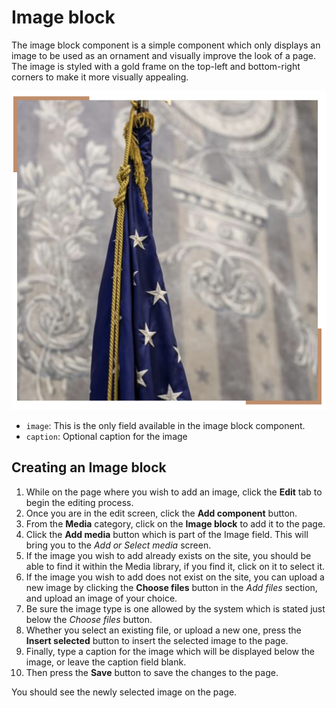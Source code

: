 # Image block

The image block component is a simple component which only displays an image to be used as an ornament and visually improve the look of a page. The image is styled with a gold frame on the top-left and bottom-right corners to make it more visually appealing.

![Image block](../.gitbook/assets/image-block.png)

* `image`: This is the only field available in the image block component.
* `caption`: Optional caption for the image

## Creating an Image block

1. While on the page where you wish to add an image, click the **Edit** tab to begin the editing process.
1. Once you are in the edit screen, click the **Add component** button.
1. From the **Media** category, click on the **Image block** to add it to the page.
1. Click the **Add media** button which is part of the Image field. This will bring you to the _Add or Select media_ screen.
1. If the image you wish to add already exists on the site, you should be able to find it within the Media library, if you find it, click on it to select it.
1. If the image you wish to add does not exist on the site, you can upload a new image by clicking the **Choose files** button in the _Add files_ section, and upload an image of your choice.
1. Be sure the image type is one allowed by the system which is stated just below the _Choose files_ button.
1. Whether you select an existing file, or upload a new one, press the **Insert selected** button to insert the selected image to the page.
1. Finally, type a caption for the image which will be displayed below the image, or leave the caption field blank.
1. Then press the **Save** button to save the changes to the page.

You should see the newly selected image on the page.
